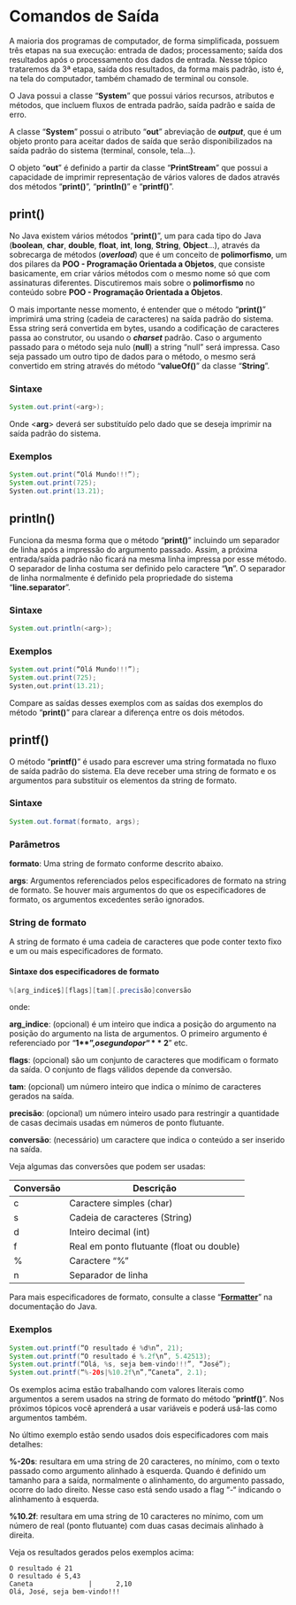 # Comandos de Saída

A maioria dos programas de computador, de forma simplificada, possuem três etapas na sua execução: entrada de dados; processamento; saída dos resultados após o processamento dos dados de entrada. Nesse tópico trataremos da 3ª etapa, saída dos resultados, da forma mais padrão, isto é, na tela do computador, também chamado de terminal ou console.

O Java possui a classe “**System**” que possui vários recursos, atributos e métodos, que incluem fluxos de entrada padrão, saída padrão e saída de erro.

A classe “**System**” possui o atributo “**out**” abreviação de **_output_**, que é um objeto pronto para aceitar dados de saída que serão disponibilizados na saída padrão do sistema (terminal, console, tela...). 

O objeto “**out**” é definido a partir da classe “**PrintStream**” que possui a capacidade de imprimir representação de vários valores de dados através dos métodos “**print()**”, “**println()**” e “**printf()**”.

## print()

No Java existem vários métodos “**print()**”, um para cada tipo do Java (**boolean**, **char**, **double**, **float**, **int**, **long**, **String**, **Object**...), através da sobrecarga de métodos (**_overload_**) que é um conceito de **polimorfismo**, um dos pilares da **POO - Programação Orientada a Objetos**, que consiste basicamente, em criar vários métodos com o mesmo nome só que com assinaturas diferentes. Discutiremos mais sobre o **polimorfismo** no conteúdo sobre **POO - Programação Orientada a Objetos**.

O mais importante nesse momento, é entender que o método “**print()**” imprimirá uma string (cadeia de caracteres) na saída padrão do sistema. Essa string será convertida em bytes, usando a codificação de caracteres passa ao construtor, ou usando o **_charset_** padrão. Caso o argumento passado para o método seja nulo (**null**) a string “null” será impressa.  Caso seja passado um outro tipo de dados para o método, o mesmo será convertido em string através do método “**valueOf()**” da classe “**String**”.

### Sintaxe

```java
System.out.print(<arg>);
```

Onde \<**arg**> deverá ser substituído pelo dado que se deseja imprimir na saída padrão do sistema.

### Exemplos

```java
System.out.print(“Olá Mundo!!!”);
System.out.print(725);
Systen.out.print(13.21);
```

## println()

Funciona da mesma forma que o método “**print()**” incluindo um separador de linha após a impressão do argumento passado. Assim, a próxima entrada/saída padrão não ficará na mesma linha impressa por esse método. O separador de linha costuma ser definido pelo caractere “**\n**”. O separador de linha normalmente é definido pela propriedade do sistema “**line.separator**”.

### Sintaxe

```java
System.out.println(<arg>);
```

### Exemplos

```java
System.out.print(“Olá Mundo!!!”);
System.out.print(725);
Systen,out.print(13.21);
```

Compare as saídas desses exemplos com as saídas dos exemplos do método “**print()**” para clarear a diferença entre os dois métodos.

## printf()

O método “**printf()**” é usado para escrever uma string formatada no fluxo de saída padrão do sistema. Ela deve receber uma string de formato e os argumentos para substituir os elementos da string de formato. 

### Sintaxe

```java
System.out.format(formato, args);
```

### Parâmetros

**formato**: Uma string de formato conforme descrito abaixo.

**args**: Argumentos referenciados pelos especificadores de formato na string de formato. Se houver mais argumentos do que os especificadores de formato, os argumentos excedentes serão ignorados.

### String de formato

A string de formato é uma cadeia de caracteres que pode conter texto fixo e um ou mais especificadores de formato.

#### Sintaxe dos especificadores de formato

```java
%[arg_indice$][flags][tam][.precisão]conversão
```

onde:

**arg_indice**: (opcional) é um inteiro que indica a posição do argumento na posição do argumento na lista de argumentos. O primeiro argumento é referenciado por “**1$**”, o segundo por “**2$**” etc. 

**flags**: (opcional) são um conjunto de caracteres que modificam o formato da saída. O conjunto de flags válidos depende da conversão. 

**tam**: (opcional) um número inteiro que indica o mínimo de caracteres gerados na saída. 

**precisão**: (opcional) um número inteiro usado para restringir a quantidade de casas decimais usadas em números de ponto flutuante.

**conversão**: (necessário) um caractere que indica o conteúdo a ser inserido na saída.

Veja algumas das conversões que podem ser usadas:

|Conversão|Descrição|
|---|---|
|c|Caractere simples (char)|
|s|Cadeia de caracteres (String)|
|d|Inteiro decimal (int)|
|f|Real em ponto flutuante (float ou double)|
|%|Caractere “%”|
|n|Separador de linha|

Para mais especificadores de formato, consulte a classe “[**Formatter**](https://docs.oracle.com/en/java/javase/23/docs/api/java.base/java/util/Formatter.html#syntax)” na documentação do Java.

### Exemplos

```java
System.out.printf(“O resultado é %d%n”, 21);
System.out.printf(“O resultado é %.2f\n”, 5.42513);
System.out.printf(“Olá, %s, seja bem-vindo!!!”, “José”);
System.out.printf(“%-20s|%10.2f\n”,”Caneta”, 2.1);
```

Os exemplos acima estão trabalhando com valores literais como argumentos a serem usados na string de formato do método “**printf()**”. Nos próximos tópicos você aprenderá a usar variáveis e poderá usá-las como argumentos também.

No último exemplo estão sendo usados dois especificadores com mais detalhes:

**%-20s**: resultara em uma string de 20 caracteres, no mínimo, com o texto passado como argumento alinhado à esquerda. Quando é definido um tamanho para a saída, normalmente o alinhamento, do argumento passado, ocorre do lado direito. Nesse caso está sendo usado a flag “-“ indicando o alinhamento à esquerda.

**%10.2f**: resultara em uma string de 10 caracteres no mínimo, com um número de real (ponto flutuante) com duas casas decimais alinhado à direita.

Veja os resultados gerados pelos exemplos acima:

```
O resultado é 21
O resultado é 5,43
Caneta              |      2,10
Olá, José, seja bem-vindo!!!
```

